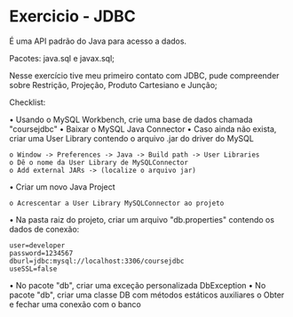 # Exercicio - JDBC 

É uma API padrão do Java para acesso a dados.

Pacotes: java.sql e javax.sql;

Nesse exercício tive meu primeiro contato com JDBC, pude compreender sobre Restrição, Projeção, Produto Cartesiano e Junção;

Checklist:	

• Usando o MySQL Workbench, crie uma base de dados chamada "coursejdbc"
• Baixar o MySQL Java Connector
• Caso ainda não exista, criar uma User Library contendo o arquivo .jar do driver do MySQL

	o Window -> Preferences -> Java -> Build path -> User Libraries
	o Dê o nome da User Library de MySQLConnector
	o Add external JARs -> (localize o arquivo jar)

• Criar um novo Java Project

	o Acrescentar a User Library MySQLConnector ao projeto

• Na pasta raiz do projeto, criar um arquivo "db.properties" contendo os dados de conexão:

	user=developer
	password=1234567
	dburl=jdbc:mysql://localhost:3306/coursejdbc
	useSSL=false

• No pacote "db", criar uma exceção personalizada DbException
• No pacote "db", criar uma classe DB com métodos estáticos auxiliares
	o Obter e fechar uma conexão com o banco